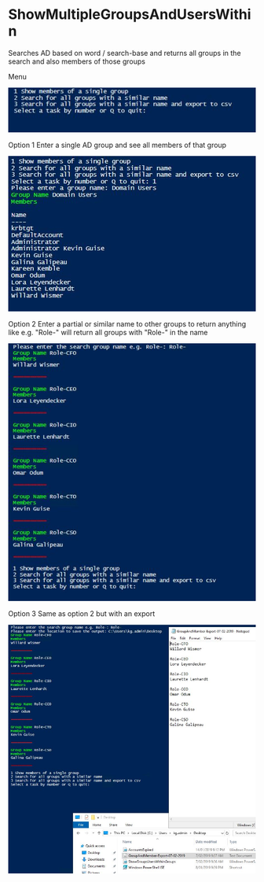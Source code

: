 # ShowMultipleGroupsAndUsersWithin
Searches AD based on word / search-base and returns all groups in the search and also members of those groups

Menu

![WebsiteURL](https://github.com/x49QK2S25Jv/ShowMultipleGroupsAndUsersWithin/blob/master/README/Menu.JPG)

Option 1
Enter a single AD group and see all members of that group

![WebsiteURL](https://github.com/x49QK2S25Jv/ShowMultipleGroupsAndUsersWithin/blob/master/README/Option1.JPG)

Option 2
Enter a partial or similar name to other groups to return anything like e.g. "Role-" will return all groups with "Role-" in the name 

![WebsiteURL](https://github.com/x49QK2S25Jv/ShowMultipleGroupsAndUsersWithin/blob/master/README/Option2.JPG)

Option 3
Same as option 2 but with an export

![WebsiteURL](https://github.com/x49QK2S25Jv/ShowMultipleGroupsAndUsersWithin/blob/master/README/Option3.JPG)

